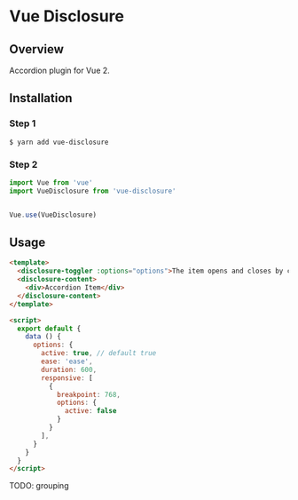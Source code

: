 # Vue Disclosure

## Overview

Accordion plugin for Vue 2.

## Installation

### Step 1

```shell
$ yarn add vue-disclosure
```

### Step 2

```js
import Vue from 'vue'
import VueDisclosure from 'vue-disclosure'


Vue.use(VueDisclosure)
```

## Usage

```html
<template>
  <disclosure-toggler :options="options">The item opens and closes by clicking.</disclosure-toggler>
  <disclosure-content>
    <div>Accordion Item</div>
  </disclosure-content>
</template>

<script>
  export default {
    data () {
      options: {
        active: true, // default true
        ease: 'ease',
        duration: 600,
        responsive: [
          {
            breakpoint: 768,
            options: {
              active: false
            }
          }
        ],
      }
    }
  }
</script>
```

TODO: grouping
